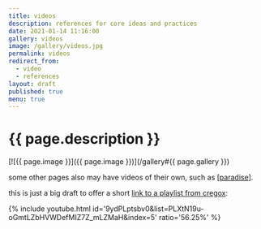 ```yaml
---
title: videos
description: references for core ideas and practices
date: 2021-01-14 11:16:00
gallery: videos
image: /gallery/videos.jpg
permalink: videos
redirect_from:
  - video
  - references
layout: draft
published: true
menu: true
---
```


# {{ page.description }}

[![{{ page.image }}]({{ page.image }})](/gallery#{{ page.gallery }})

some other pages also may have videos of their own, such as [[paradise](/paradise)].

this is just a big draft to offer a short [link to a playlist from cregox](https://m.youtube.com/watch?v=9ydPLptsbv0&list=PLXtN19u-oGmtLZbHVWDefMIZ7Z_mLZMaH&index=5):

{% include youtube.html id='9ydPLptsbv0&list=PLXtN19u-oGmtLZbHVWDefMIZ7Z_mLZMaH&index=5' ratio='56.25%' %}
